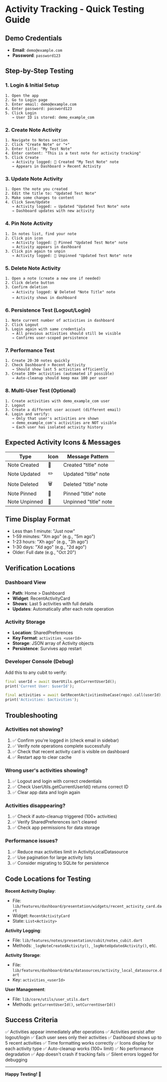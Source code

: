 # Activity Tracking - Quick Testing Guide

## Demo Credentials
- **Email**: `demo@example.com`
- **Password**: `password123`

## Step-by-Step Testing

### 1. Login & Initial Setup
```
1. Open the app
2. Go to Login page
3. Enter email: demo@example.com
4. Enter password: password123
5. Click Login
   → User ID is stored: demo_example_com
```

### 2. Create Note Activity
```
1. Navigate to Notes section
2. Click "Create Note" or "+"
3. Enter title: "My Test Note"
4. Enter content: "This is a test note for activity tracking"
5. Click Create
   → Activity logged: 📝 Created "My Test Note" note
   → Appears in Dashboard > Recent Activity
```

### 3. Update Note Activity
```
1. Open the note you created
2. Edit the title to: "Updated Test Note"
3. Make some changes to content
4. Click Save/Update
   → Activity logged: ✏️ Updated "Updated Test Note" note
   → Dashboard updates with new activity
```

### 4. Pin Note Activity
```
1. In notes list, find your note
2. Click pin icon
   → Activity logged: 📌 Pinned "Updated Test Note" note
   → Activity appears in dashboard
3. Click pin again to unpin
   → Activity logged: 📍 Unpinned "Updated Test Note" note
```

### 5. Delete Note Activity
```
1. Open a note (create a new one if needed)
2. Click delete button
3. Confirm deletion
   → Activity logged: 🗑️ Deleted "Note Title" note
   → Activity shows in dashboard
```

### 6. Persistence Test (Logout/Login)
```
1. Note current number of activities in dashboard
2. Click Logout
3. Login again with same credentials
   → All previous activities should still be visible
   → Confirms user-scoped persistence
```

### 7. Performance Test
```
1. Create 20-30 notes quickly
2. Check Dashboard > Recent Activity
   → Should show last 5 activities efficiently
3. Create 100+ activities (automated if possible)
   → Auto-cleanup should keep max 100 per user
```

### 8. Multi-User Test (Optional)
```
1. Create activities with demo_example_com user
2. Logout
3. Create a different user account (different email)
4. Login and verify:
   → Only that user's activities are shown
   → demo_example_com's activities are NOT visible
   → Each user has isolated activity history
```

## Expected Activity Icons & Messages

| Type | Icon | Message Pattern |
|------|------|-----------------|
| Note Created | 📝 | Created "title" note |
| Note Updated | ✏️ | Updated "title" note |
| Note Deleted | 🗑️ | Deleted "title" note |
| Note Pinned | 📌 | Pinned "title" note |
| Note Unpinned | 📍 | Unpinned "title" note |

## Time Display Format
- Less than 1 minute: "Just now"
- 1-59 minutes: "Xm ago" (e.g., "5m ago")
- 1-23 hours: "Xh ago" (e.g., "3h ago")
- 1-30 days: "Xd ago" (e.g., "2d ago")
- Older: Full date (e.g., "Oct 20")

## Verification Locations

### Dashboard View
- **Path**: Home > Dashboard
- **Widget**: RecentActivityCard
- **Shows**: Last 5 activities with full details
- **Updates**: Automatically after each note operation

### Activity Storage
- **Location**: SharedPreferences
- **Key Format**: `activities_<userId>`
- **Storage**: JSON array of Activity objects
- **Persistence**: Survives app restart

### Developer Console (Debug)
Add this to any cubit to verify:
```dart
final userId = await UserUtils.getCurrentUserId();
print('Current User: $userId');

final activities = await GetRecentActivitiesUseCase(repo).call(userId);
print('Activities: $activities');
```

## Troubleshooting

### Activities not showing?
1. ✅ Confirm you're logged in (check email in sidebar)
2. ✅ Verify note operations complete successfully
3. ✅ Check that recent activity card is visible on dashboard
4. ✅ Restart app to clear cache

### Wrong user's activities showing?
1. ✅ Logout and login with correct credentials
2. ✅ Check UserUtils.getCurrentUserId() returns correct ID
3. ✅ Clear app data and login again

### Activities disappearing?
1. ✅ Check if auto-cleanup triggered (100+ activities)
2. ✅ Verify SharedPreferences isn't cleared
3. ✅ Check app permissions for data storage

### Performance issues?
1. ✅ Reduce max activities limit in ActivityLocalDatasource
2. ✅ Use pagination for large activity lists
3. ✅ Consider migrating to SQLite for persistence

## Code Locations for Testing

**Recent Activity Display**:
- File: `lib/features/dashboard/presentation/widgets/recent_activity_card.dart`
- Widget: `RecentActivityCard`
- State: `List<Activity>`

**Activity Logging**:
- File: `lib/features/notes/presentation/cubit/notes_cubit.dart`
- Methods: `_logNoteCreatedActivity()`, `_logNoteUpdatedActivity()`, etc.

**Activity Storage**:
- File: `lib/features/dashboard/data/datasources/activity_local_datasource.dart`
- Key: `activities_<userId>`

**User Management**:
- File: `lib/core/utils/user_utils.dart`
- Methods: `getCurrentUserId()`, `setCurrentUserId()`

## Success Criteria

✅ Activities appear immediately after operations
✅ Activities persist after logout/login
✅ Each user sees only their activities
✅ Dashboard shows up to 5 recent activities
✅ Time formatting works correctly
✅ Icons display for each activity type
✅ Auto-cleanup works (100+ limit)
✅ No performance degradation
✅ App doesn't crash if tracking fails
✅ Silent errors logged for debugging

---

**Happy Testing! 🚀**
